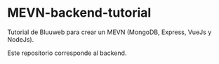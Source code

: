 # MEVN-backend-tutorial

Tutorial de Bluuweb para crear un MEVN (MongoDB, Express, VueJs y NodeJs).

Este repositorio corresponde al backend.
